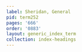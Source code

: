 ```yaml
---
label: Sheridan, General
pid: term252
pages: '666'
order: '0883'
layout: generic_index_term
collection: index-headings
---
```

